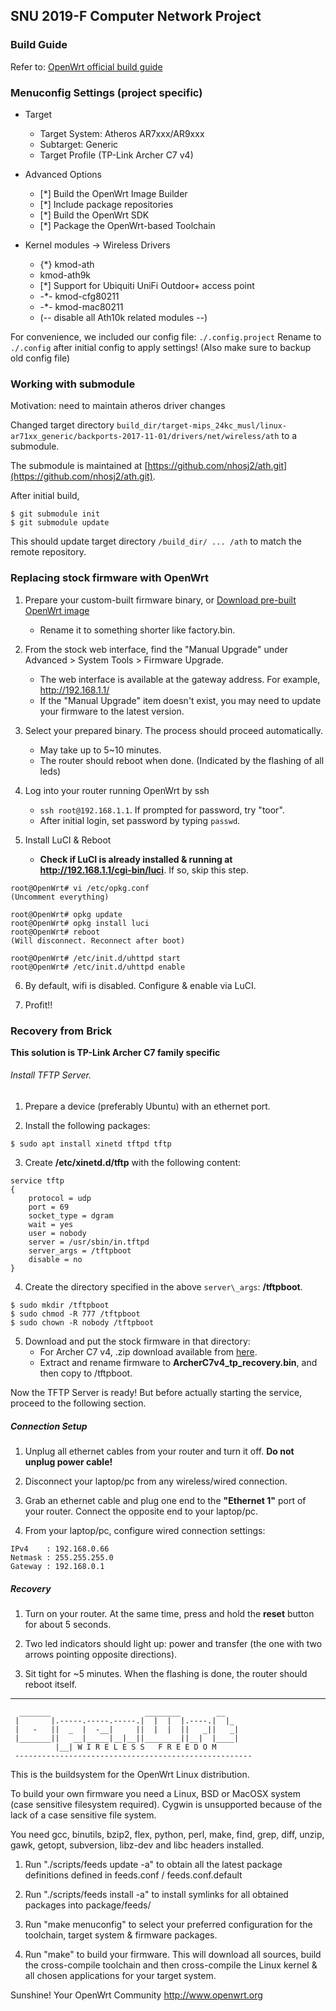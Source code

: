 ## SNU 2019-F Computer Network Project

### Build Guide

Refer to: [OpenWrt official build guide](https://openwrt.org/docs/guide-developer/quickstart-build-images)


### Menuconfig Settings (project specific)

* Target
  - Target System: Atheros AR7xxx/AR9xxx
  - Subtarget: Generic
  - Target Profile (TP-Link Archer C7 v4)

* Advanced Options
  - [*] Build the OpenWrt Image Builder
  - [*]   Include package repositories
  - [*] Build the OpenWrt SDK
  - [*] Package the OpenWrt-based Toolchain

* Kernel modules -> Wireless Drivers
  - {*} kmod-ath
  - <M> kmod-ath9k
  - [*]   Support for Ubiquiti UniFi Outdoor+ access point
  - -*- kmod-cfg80211
  - -*- kmod-mac80211
  - (-- disable all Ath10k related modules --)

For convenience, we included our config file: `./.config.project`
Rename to `./.config` after initial config to apply settings!
(Also make sure to backup old config file)


### Working with submodule

Motivation: need to maintain atheros driver changes

Changed target directory `build_dir/target-mips_24kc_musl/linux-ar71xx_generic/backports-2017-11-01/drivers/net/wireless/ath` to a submodule.

The submodule is maintained at [https://github.com/nhosj2/ath.git](https://github.com/nhosj2/ath.git).

After initial build,

```
$ git submodule init
$ git submodule update
```

This should update target directory `/build_dir/ ... /ath` to match the remote repository.


### Replacing stock firmware with OpenWrt

1. Prepare your custom-built firmware binary, or [Download pre-built OpenWrt image](http://downloads.openwrt.org/releases/18.06.5/targets/ar71xx/generic/openwrt-18.06.5-ar71xx-generic-archer-c7-v4-squashfs-factory.bin)
    * Rename it to something shorter like factory.bin.

2. From the stock web interface, find the "Manual Upgrade" under Advanced \> System Tools \> Firmware Upgrade.
    * The web interface is available at the gateway address. For example, http://192.168.1.1/
    * If the "Manual Upgrade" item doesn't exist, you may need to update your firmware to the latest version.

3. Select your prepared binary. The process should proceed automatically.
    * May take up to 5~10 minutes.
    * The router should reboot when done. (Indicated by the flashing of all leds)

4. Log into your router running OpenWrt by ssh
    * `ssh root@192.168.1.1`. If prompted for password, try "toor".
    * After initial login, set password by typing `passwd`.

5. Install LuCI & Reboot
    * **Check if LuCI is already installed & running at http://192.168.1.1/cgi-bin/luci**. If so, skip this step.
  ```
  root@OpenWrt# vi /etc/opkg.conf
  (Uncomment everything)

  root@OpenWrt# opkg update
  root@OpenWrt# opkg install luci
  root@OpenWrt# reboot
  (Will disconnect. Reconnect after boot)

  root@OpenWrt# /etc/init.d/uhttpd start
  root@OpenWrt# /etc/init.d/uhttpd enable
  ```

6. By default, wifi is disabled. Configure & enable via LuCI.

7. Profit!!


### Recovery from Brick

**This solution is TP-Link Archer C7 family specific**

###### Install TFTP Server.

1. Prepare a device (preferably Ubuntu) with an ethernet port.

2. Install the following packages:
```
$ sudo apt install xinetd tftpd tftp
```

3. Create **/etc/xinetd.d/tftp** with the following content:
```
service tftp
{
    protocol = udp
    port = 69
    socket_type = dgram
    wait = yes
    user = nobody
    server = /usr/sbin/in.tftpd
    server_args = /tftpboot
    disable = no
}
```

4. Create the directory specified in the above `server\_args`: **/tftpboot**.
```
$ sudo mkdir /tftpboot
$ sudo chmod -R 777 /tftpboot
$ sudo chown -R nobody /tftpboot
```

5. Download and put the stock firmware in that directory:
    * For Archer C7 v4, .zip download available from [here](https://www.tp-link.com/kr/support/download/archer-c7/v4/#Firmware).
    * Extract and rename firmware to **ArcherC7v4\_tp\_recovery.bin**, and then copy to /tftpboot.

Now the TFTP Server is ready!
But before actually starting the service, proceed to the following section.

##### Connection Setup

1. Unplug all ethernet cables from your router and turn it off. **Do not unplug power cable!**

2. Disconnect your laptop/pc from any wireless/wired connection.

3. Grab an ethernet cable and plug one end to the **"Ethernet 1"** port of your router. Connect the opposite end to your laptop/pc.

4. From your laptop/pc, configure wired connection settings:
```
IPv4    : 192.168.0.66
Netmask : 255.255.255.0
Gateway : 192.168.0.1
```

##### Recovery

1. Turn on your router. At the same time, press and hold the **reset** button for about 5 seconds.

2. Two led indicators should light up: power and transfer (the one with two arrows pointing opposite directions).

3. Sit tight for ~5 minutes. When the flashing is done, the router should reboot itself.


---

```text
  _______                     ________        __
 |       |.-----.-----.-----.|  |  |  |.----.|  |_
 |   -   ||  _  |  -__|     ||  |  |  ||   _||   _|
 |_______||   __|_____|__|__||________||__|  |____|
          |__| W I R E L E S S   F R E E D O M
 -----------------------------------------------------
 ```

This is the buildsystem for the OpenWrt Linux distribution.

To build your own firmware you need a Linux, BSD or MacOSX system (case
sensitive filesystem required). Cygwin is unsupported because of the lack
of a case sensitive file system.

You need gcc, binutils, bzip2, flex, python, perl, make, find, grep, diff,
unzip, gawk, getopt, subversion, libz-dev and libc headers installed.

1. Run "./scripts/feeds update -a" to obtain all the latest package definitions
defined in feeds.conf / feeds.conf.default

2. Run "./scripts/feeds install -a" to install symlinks for all obtained
packages into package/feeds/

3. Run "make menuconfig" to select your preferred configuration for the
toolchain, target system & firmware packages.

4. Run "make" to build your firmware. This will download all sources, build
the cross-compile toolchain and then cross-compile the Linux kernel & all
chosen applications for your target system.

Sunshine!
	Your OpenWrt Community
	http://www.openwrt.org


